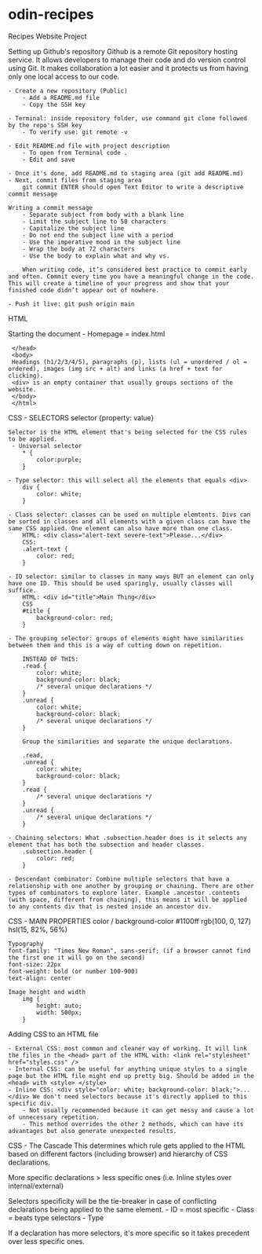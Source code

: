 # odin-recipes
Recipes Website Project

Setting up Github's repository
    Github is a remote Git repository hosting service. It allows developers to manage their code and do version control using Git. It makes collaboration a lot easier and it protects us from having only one local access to our code. 

    - Create a new repository (Public)
        - Add a README.md file
        - Copy the SSH key

    - Terminal: inside repository folder, use command git clone followed by the repo's SSH key
        - To verify use: git remote -v

    - Edit README.md file with project description
        - To open from Terminal code .
        - Edit and save
    
    - Once it's done, add README.md to staging area (git add README.md)
    - Next, commit files from staging area
        git commit ENTER should open Text Editor to write a descriptive commit message

    Writing a commit message
        - Separate subject from body with a blank line
        - Limit the subject line to 50 characters
        - Capitalize the subject line
        - Do not end the subject line with a period
        - Use the imperative mood in the subject line
        - Wrap the body at 72 characters
        - Use the body to explain what and why vs. 
        
        When writing code, it’s considered best practice to commit early and often. Commit every time you have a meaningful change in the code. This will create a timeline of your progress and show that your finished code didn’t appear out of nowhere.

    - Push it live: git push origin main

HTML

Starting the document - Homepage = index.html
    <!DOCTYPE html>
    <html>
     <head>
        <meta charset="utf-8">
        <title>Odin Recipes</title>

     </head>
     <body>
     Headings (h1/2/3/4/5), paragraphs (p), lists (ul = unordered / ol = ordered), images (img src + alt) and links (a href + text for clicking).
     <div> is an empty container that usually groups sections of the website.
     </body>
     </html>

CSS - SELECTORS
    selector {property: value}
     
    Selector is the HTML element that's being selected for the CSS rules to be applied.
     - Universal selector
        * {
            color:purple;
        }

    - Type selector: this will select all the elements that equals <div>
        div {
            color: white;
        }

    - Class selector: classes can be used on multiple elemtents. Divs can be sorted in classes and all elements with a given class can have the same CSS applied. One element can also have more than one class. 
        HTML: <div class="alert-text severe-text">Please...</div>
        CSS:
        .alert-text {
            color: red;
        }

    - ID selector: similar to classes in many ways BUT an element can only have one ID. This should be used sparingly, usually classes will suffice. 
        HTML: <div id="title">Main Thing</div>
        CSS
        #title {
            background-color: red;
        } 
    
    - The grouping selector: groups of elements might have similarities between them and this is a way of cutting down on repetition.

        INSTEAD OF THIS:
        .read {
            color: white;
            background-color: black;
            /* several unique declarations */
        }
        .unread {
            color: white;
            background-color: black;
            /* several unique declarations */
        }

        Group the similarities and separate the unique declarations.

        .read,
        .unread {
            color: white;
            background-color: black;
        }
        .read {
            /* several unique declarations */
        }
        .unread {
            /* several unique declarations */
        }

    - Chaining selectors: What .subsection.header does is it selects any element that has both the subsection and header classes.
        .subsection.header {
            color: red;
        }
    
    - Descendant combinator: Combine multiple selectors that have a relationship with one another by grouping or chaining. There are other types of combinators to explore later. Example .ancestor .contents (with space, different from chaining), this means it will be applied to any contents div that is nested inside an ancestor div. 

CSS - MAIN PROPERTIES
    color / background-color
    #1100ff
    rgb(100, 0, 127)
    hsl(15, 82%, 56%)

    Typography
    font-family: "Times New Roman", sans-serif; (if a browser cannot find the first one it will go on the second)
    font-size: 22px
    font-weight: bold (or number 100-900)
    text-align: center

    Image height and width
        img {
            height: auto;
            width: 500px;
        }

Adding CSS to an HTML file

    - External CSS: most common and cleaner way of working. It will link the files in the <head> part of the HTML with: <link rel="stylesheet" href="styles.css" />
    - Internal CSS: can be useful for anything unique styles to a single page but the HTML file might end up pretty big. Should be added in the <head> with <style> </style>
    - Inline CSS: <div style="color: white; background-color: black;">...</div> We don't need selectors because it's directly applied to this specific div. 
        - Not usually recommended because it can get messy and cause a lot of unnecessary repetition.
        - This method overrides the other 2 methods, which can have its advantages but also generate unexpected results.
    
CSS - The Cascade
This determines which rule gets applied to the HTML based on different factors (including browser) and hierarchy of CSS declarations.

More specific declarations > less specific ones (i.e. Inline styles over internal/external)

Selectors specificity will be the tie-breaker in case of conflicting declarations being applied to the same element. 
    - ID = most specific
    - Class = beats type selectors
    - Type

If a declaration has more selectors, it's more specific so it takes precedent over less specific ones.







 
    







